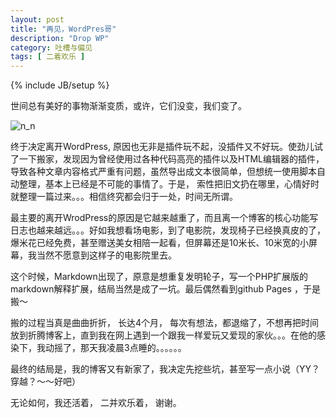```yaml
---
layout: post
title: "再见，WordPres哥"
description: "Drop WP"
category: 吐槽与偏见 
tags: [ 二着欢乐 ]
---
```

{% include JB/setup %}



世间总有美好的事物渐渐变质，或许，它们没变，我们变了。

![n_n](http://pemsys.duapp.com/blog/blog_goodbye_wp.png)


终于决定离开WordPress, 原因也无非是插件玩不起，没插件又不好玩。使劲儿试了一下搬家，发现因为曾经使用过各种代码高亮的插件以及HTML编辑器的插件，导致各种文章内容格式严重有问题，虽然导出成文本很简单，但想统一使用脚本自动整理，基本上已经是不可能的事情了。于是， 索性把旧文扔在哪里，心情好时就整理一篇过来。。。相信终究都会归于一处，时间无所谓。


最主要的离开WrodPress的原因是它越来越重了，而且离一个博客的核心功能写日志也越来越远。。。好如我想看场电影，到了电影院，发现椅子已经换真皮的了，爆米花已经免费，甚至赠送美女相陪一起看，但屏幕还是10米长、10米宽的小屏幕，我当然不愿意到这样子的电影院里去。


这个时候，Markdown出现了，原意是想重复发明轮子，写一个PHP扩展版的markdown解释扩展，结局当然是成了一坑。最后偶然看到github Pages ，于是搬～


搬的过程当真是曲曲折折， 长达4个月， 每次有想法，都退缩了，不想再把时间放到折腾博客上，直到我在网上遇到一个跟我一样爱玩又爱现的家伙。。。在他的感染下，我动摇了，那天我凌晨3点睡的。。。。。。    


最终的结局是，我的博客又有新家了，我决定先挖些坑，甚至写一点小说（YY？穿越？～～好吧）     

无论如何，我还活着， 二并欢乐着， 谢谢。
